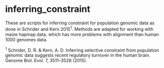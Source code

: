 # inferring_constraint
These are scripts for inferring constraint for population genomic data as done in Schrider and Kern 2015<sup>1</sup>. Methods are adapted for working with maize hapmap data, which has more problems with alignment than human 1000 genomes data.  

<sup>1</sup> Schrider, D. R. & Kern, A. D. Inferring selective constraint from population genomic data suggests recent regulatory turnover in the human brain. Genome Biol. Evol. 7, 3511–3528 (2015).
